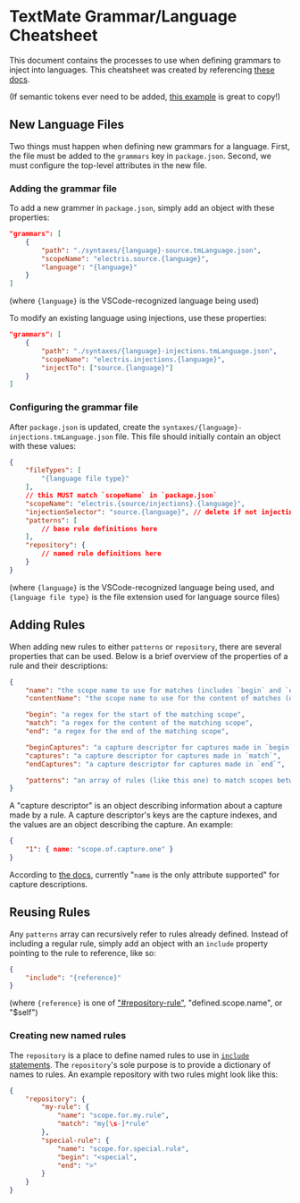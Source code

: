 # TextMate Grammar/Language Cheatsheet
This document contains the processes to use when defining grammars to inject into languages. This cheatsheet was created by referencing [these docs](https://macromates.com/manual/en/language_grammars).

(If semantic tokens ever need to be added, [this example](https://github.com/microsoft/vscode-extension-samples/tree/main/semantic-tokens-sample) is great to copy!)


## New Language Files
Two things must happen when defining new grammars for a language. First, the file must be added to the `grammars` key in `package.json`. Second, we must configure the top-level attributes in the new file.

### Adding the grammar file
To add a new grammer in `package.json`, simply add an object with these properties:

``` json
"grammars": [
    {
        "path": "./syntaxes/{language}-source.tmLanguage.json",
        "scopeName": "electris.source.{language}",
        "language": "{language}"
    }
]
```

(where `{language}` is the VSCode-recognized language being used)

To modify an existing language using injections, use these properties:

``` json
"grammars": [
    {
        "path": "./syntaxes/{language}-injections.tmLanguage.json",
        "scopeName": "electris.injections.{language}",
        "injectTo": ["source.{language}"]
    }
]
```

### Configuring the grammar file
After `package.json` is updated, create the `syntaxes/{language}-injections.tmLanguage.json` file. This file should initially contain an object with these values:

``` json
{
    "fileTypes": [
        "{language file type}"
    ],
    // this MUST match `scopeName` in `package.json`
    "scopeName": "electris.{source/injections}.{language}",
    "injectionSelector": "source.{language}", // delete if not injecting
    "patterns": [
        // base rule definitions here
    ],
    "repository": {
        // named rule definitions here
    }
}
```

(where `{language}` is the VSCode-recognized language being used, and `{language file type}` is the file extension used for language source files)


## Adding Rules
When adding new rules to either `patterns` or `repository`, there are several properties that can be used. Below is a brief overview of the properties of a rule and their descriptions:

``` json
{
    "name": "the scope name to use for matches (includes `begin` and `end` tokens)",
    "contentName": "the scope name to use for the content of matches (does not include `begin` and `end` tokens)",

    "begin": "a regex for the start of the matching scope",
    "match": "a regex for the content of the matching scope",
    "end": "a regex for the end of the matching scope",

    "beginCaptures": "a capture descriptor for captures made in `begin`",
    "captures": "a capture descriptor for captures made in `match`",
    "endCaptures": "a capture descriptor for captures made in `end`",

    "patterns": "an array of rules (like this one) to match scopes between `begin` and `end`"
}
```

A "capture descriptor" is an object describing information about a capture made by a rule. A capture descriptor's keys are the capture indexes, and the values are an object describing the capture. An example:

``` json
{
    "1": { name: "scope.of.capture.one" }
}
```

According to [the docs](https://macromates.com/manual/en/language_grammars#rule_keys), currently "`name` is the only attribute supported" for capture descriptions.


## Reusing Rules
Any `patterns` array can recursively refer to rules already defined. Instead of including a regular rule, simply add an object with an `include` property pointing to the rule to reference, like so:

``` json
{
    "include": "{reference}"
}
```

(where `{reference}` is one of ["#repository-rule"](#creating-new-named-rules), "defined.scope.name", or "$self")

### Creating new named rules
The `repository` is a place to define named rules to use in [`include` statements](#including-rules-recursively). The `repository`'s sole purpose is to provide a dictionary of names to rules. An example repository with two rules might look like this:

``` json
{
    "repository": {
        "my-rule": {
            "name": "scope.for.my.rule",
            "match": "my[\s-]*rule"
        },
        "special-rule": {
            "name": "scope.for.special.rule",
            "begin": "<special",
            "end": ">"
        }
    }
}
```
